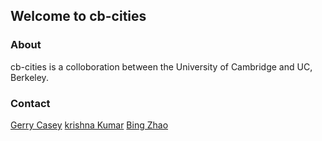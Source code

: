 ## Welcome to cb-cities

### About

cb-cities is a colloboration between the University of Cambridge and UC, Berkeley.

### Contact

[Gerry Casey](mailto:gerard.casey@arup.com)
[krishna Kumar](mailto:kks32@cam.ac.uk)
[Bing Zhao](bz247@cam.ac.uk)